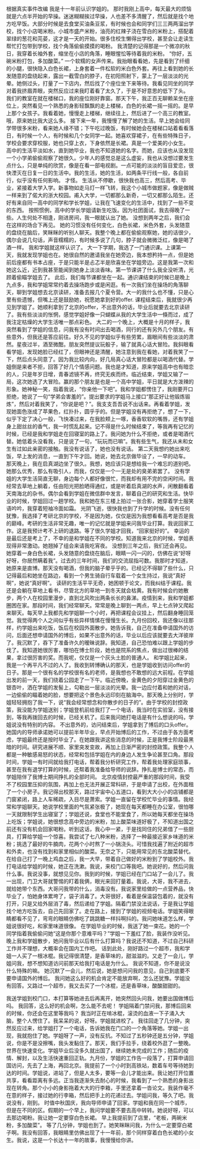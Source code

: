 根据真实事件改编
我是十一年前认识学姐的。 那时我刚上高中，每天最大的烦恼就是六点半开始的早操。迷迷糊糊挨过早操，人也差不多清醒了，然后就是找个地方吃早饭。大部分时候是去食堂买油条豆浆，有时候也会和同学们三三两两溜出学校，找个小店喝米粉。小城市盛产米粉，油亮的红辣子浇在雪白的米粉上，搭配着翠绿的葱花和芫荽，这才是一天的开始。很多住校生懒得出学校，甚至会让走读生帮忙打包带到学校，找个角落偷偷摸摸的喝粉。
我清楚的记得那是一个微凉的秋日，我穿着长袖外套，缩坐在小店的角落，睡眼惺忪等待着我的米粉。
“你好，五碗米粉打包，多加酸菜。”
一个软糯的女声传来。我抬眼看看她，先是看到了纤细的小腿，很快隐入白色长裙，上身套着一件松软的米白色外套。再往上看到她的长发随意的盘绕起来，露出一截雪白的脖子，在初阳照射下，蒙上了一层淡淡的光晕。她侧过头，打量了一下店内，然后找了个座位坐下来等待。我看见同坐的同学对着我挤眉弄眼，突然反应过来我盯着看了太久了，于是不好意思的低下了头。
我们的教室在就在楼梯口，我的座位刚好靠窗。那天下午，我正百无聊赖呆坐在座位上，突然看见一个熟悉的身影轻飘飘的走上楼梯，白色的长裙一摇一摇的。是早上那个女孩子。我看着她，慢慢走上楼梯，继续往上，然后进了一个高三的教室。哦，原来她比我大这么多。
接下来一年，我慢慢了解了她的生活。早上她会给同学带很多米粉，看来她人缘不错；下午吃过晚饭，有时候她会在楼梯口站着看看落日，有时候一个人，有时候和几个女同学一起。她喜欢穿裙子，在有些特殊日子，学校会要求穿校服，她也只穿上衣，下身依然是长裙。真是一个爱美的小女生。
高中的生活平淡如水，直到她毕业，我也不知道她的名字。而她，应该也从没发现一个小学弟偷偷观察了她很久。少年人的感觉总是这么虚妄，我也从没想过要发生点什么，只是单纯的欣赏，像是在看一部电视剧。一点可能的淡淡的盲目爱恋，很快湮灭在日复一日的生活中。我的生活，她的生活，如两条平行线一般，各自前行，似乎没有任何影响。
才怪。 生活从不停歇，很快我也高三，然后高考、毕业，紧接着大学入学。新事物如走马灯一样飞转，我这个小城市做题家，像是做贼一样来到了偌大的浙大校园。甫入大学，一切都那么新奇，一切又都那么陌生。还好有来自同一高中的同学和学长学姐，让我在飞速变化的生活中，找到了一些不变的东西。
按照惯例，高中的学长学姐请新生吃饭。因为社团面试，我去得晚了一些。人生何处不相逢，刚进房间，我一眼就认出了她。
没想到两年之后，我们会在这样的场合下再见。
她的习惯没有任何变化，白色长裙，米色外套，头发随意的盘绕在脑后，笑眯眯的听别人聊天。我整个晚上都在偷偷观察她，她的话很少，偶尔会说几句话，声音糯糯的，有时候多说了几句，脖子就会微微泛红，像是喝了酒一样。
我和学姐就这样认识了。
大一下学期，我选了一门通识课。上课第一天，我就发现学姐也在。她很自然的邀请我坐在她旁边，我本想矜持一点，但是她前后座都有书本占座，于是只能半是忐忑半是欣喜坐在学姐旁边。这是我第一次和她这么近，近到我甚至能闻到她身上淡淡香味。第一节课讲了什么我全没听清，光顾着偷瞄学姐去了。
此后，我们每节课都坐在一起。通识课结束的时候已是晚上九点多，我和学姐常常约着去操场跑步或是闲逛。有一次我们坐在操场的角落聊天，聊到学姐想去北京读研，准备去报几个夏令营。大一的我什么也不懂，只是心里有些遗憾，但嘴上还是鼓励她，祝愿她拿到好的offer.
课程结束后，我就很少再见到学姐了。她顺利拿到了北京的offer，不出意外的话，毕业后就要去北京读研了。我有些淡淡的怅惘，感觉学姐好像一只蝴蝶从我的大学生活中一倏而过，成了我注定枯燥的大学生活唯一那点彩色。 
大二的一个晚上，大概是十月的样子，我突然看到了学姐的信息，问我有没有时间出去喝酒，同行的还有另外几个朋友。有些意外，但我还是答应前往。好久不见的学姐似乎有些劳累，眉眼间有些淡淡的肃然。星夜过半，酒至微酣。朋友突然提议玩骰子，输了就真心话大冒险。我斜眼看看学姐，发现她脸已经红了，但眼神还是清醒，她注意到我在看她，对着我笑了一下，然后点头同意了。因为我比较内向，好几局真心话大冒险都是以喝酒代替。学姐倒是来者不拒，回答了好几个情感问题。我也是才知道，原来学姐高中也有暗恋的人，只是年岁日增，青春滤镜不再，终究无疾而终。临近结束，学姐又输了一局，这次她选了大冒险。赢的那个朋友是也是一个高中学姐，平日就是大方泼辣的形象。她神秘一笑，指着我说，“你亲他一下吧”。我和学姐都愣住了，我刚要开口拒绝，她说了一句“学弟会害羞的”。提出要求的学姐马上接口“那正好让他锻炼锻炼”，然后对着我笑了，“你说是吧？”。我支支吾吾说不出话来。再看着学姐，发现她面色涨成了苹果色，红扑扑，圆乎乎的。但是学姐没有再拒绝了，想了一下，似乎下定了决心一般，飞快凑过来，在我脸颊上一啄，香香软软的嘴唇，还有学姐身上甜丝丝的香气，我一时慌乱起来。记不得是什么时候结束了，等我再有记忆的时候，已经是我和学姐走在回寝室的路上了。我问她为什么不拒绝，或者是喝酒代替。她低着头没看我，只是说了一句，“玩玩而已嘛”。我有些生气，我还从未和女生有过如此亲密的接触。我没有说话了，她也没有说话。 
第二天我想约她出来吃饭，早上发的消息，一直到下午才回。她说，她去北京做毕设了，一早的动车。 
那天晚上，我在启真湖边坐了很久。我想，她应该只是想给我一个难忘的道别吧。她那么优秀，那么有吸引人，而我，仅仅是一个一无是处的臭弟弟罢了。 没有学姐的大学生活简直无聊，身边每个人都好像很忙，而我却有用不完的空闲时间。我经常去草地上躺着，任由阳光把脸晒得通红，或是听着启真湖的水声，闲散翻看着天南海北的杂书。偶尔会看到学姐在微信群中发言，聊着自己的研究和生活。快毕业的时候，学姐回过一趟学校。我和她在东三楼上拍过一张合影，她穿着学士服笑语吟吟，我穿着短袖冷面如霜。
光阴飞逝，很快我也到了升学的时候。没有任何犹豫，我选择了考研北京的学校，不是因为她，仅仅是因为我想看看高考是否是我的巅峰。考研的生活非常无趣，唯一的记忆就是学姐来问我毕业打算。我说回家工作。这是我预计考不上研的退路。等了很久学姐才回我，“回家挺好的”。 
幸运的是最后还是考上了，不幸的是和学姐在不同的学校。知道我来北京的时候，学姐表现得非常激动。她翘掉了组会来请我吃宵夜。
没想到三年之后，我们还会再见。 
她穿着一身白色长裙，头发随意的盘绕在脑后，眼睛一闪一闪的，仿佛在说“好呀好呀，你居然瞒着我”。过去的三年时间，我们的交流屈指可数。我那时才知道，她原来是直博。那天没有喝酒，但我的脑子晕乎乎的。已经记不得聊了些什么，只记得最后和她坐在路边，看到一个男生骑自行车载着一个女生持过，我说“真好啊”，她说“真好啊”。
读研的生活平平无奇，她困顿于论文，而我纠结于课程。我还是会躺在草地上看书，尽管北方的草地一到冬天就会枯黄。我有时候会约她散步，两个人在校园里漫步，直到北风吹出两条长长的鼻涕。疫情到来，我和学姐都圈困在家。那段时间，我们经常聊天。常常是晚上聊到一两点，早上七点钟又爬起来聊天。每天早上我都先和学姐聊一个小时，再把课程会议挂上，然后翻身睡回笼觉。我觉得两个人之间似乎有些异样情愫在慢慢生长。九月份回校，我还像以往那样，约学姐出来吃饭，饭后在校园外面散步。她告诉我，自己在准备申请国外的访问，后面还想申请国外的博后，如果不出意外的话，毕业以后应该就要去大洋彼岸了。我沉默了，吞下了准备许久的暧昧说辞。我知道，自己恐怕难以跟上学姐的步伐了。我知道她很厉害，哪怕在博士阶段，她也是院系的焦点，做出过很棒的结果，拿过很厉害的奖。而我呢，仅仅是一个灰头土脸的普通人。 
和学姐比起来，我是一个再平凡不过的人了。我收到转博确认的那天，也是学姐收到访问offer的日子。那是一个很有名的学校很有名的老师，是我想也不敢想的远大前程。在学姐出发的前一天，我们绕着公园走了一下午。临近傍晚，金黄色的夕阳穿过金黄色的银杏叶，洒在学姐的发髻上，勾勒出一层淡淡的光晕。我一边应付着和她的对话，一边偷偷的瞄着她的脸，想要把这个景色永远印刻在脑海中。那天晚上分别时，学姐轻轻拥抱了我一下，说“我会经常想念和你散步的日子的”。由于学校的封控政策，我没能为学姐送别；学姐登机前给我打了一个电话，我当时在实验室，没有接到，等我再拨回去的时候，已经关机了。后来我问她打电话是有什么想说的吗，学姐说没有特别的内容。 
不出意外的，访问结束后，学姐拿到了博后的口头offer。她国内的导师承诺她可以提前半年毕业，早点开始博后的工作，不过由于各方面考虑，学姐最终还是按时毕业了。在她跟我讲这些消息的时候，正是我博士阶段最黑暗的时间。研究进展不顺、家里突发变故，再加上日渐严密的封控政策。我整个人都是一种敏感易怒的状态，经常和包括学姐在内的身边人发生争论甚至口角。那段时间，学姐一有时间就给我打电话，帮着我分析研究工作，帮着我处理家庭琐事，甚至在我有退学打算的时候，还帮着我准备给导师的说辞。挣扎是博士的常态，而学姐陪伴了我博士期间挣扎的全部时间。
北京疫情封控最严重的那段时间，我受不了校园里压抑的氛围，再加上也无法开展正常科研，于是申请了出校，在外面租了一个小房子。我记得出校那天，路过宇宙中心五道口，看到大大小小的店铺都是门窗紧闭，路上人车稀疏，入目尽是萧索。学姐一直留在学校忙毕业的事情。我经常和学姐聊天。她说学校里面的气氛紧张极了，她现在每天都睡在办公室，很怕哪一天就限制学生出寝室了；学姐还说，食堂也不能堂食了，所以她每天都坐在操场上吃饭；学姐说，她很想念高中旁边的米粉，加上酸菜味道好极了，不知道出国之前还有没有机会回家喝粉。听到这话，我心中一紧，于是找同住的兄弟借了一些厨具，打算给学姐一个惊喜。我尝试了七八种米粉，选择了一种最接近家乡味道的米粉；挑选了最好的牛腩肉，花两个小时熬了一小锅浇头。可惜我找遍了附近的超市和外卖，也没有找到和家里相似的酸菜。无奈之下，只能用常见的东北酸菜替代。
在给自己打了一晚上鸡血之后，我一大早，带着自己做好的米粉到了学姐校外。我打电话给学姐的时候，她正在洗漱。我说，来校门口等我吧。她说好的，然后问我什么事。我说没事，就想见见你。我到的时候，学姐已经在门口站了一会儿了。我一出现，门卫大哥就警惕的盯着我俩，眼光来回打量着。我说，大哥，我不进去，就给她带个东西。大哥问我带的什么，消毒没有。我说家里给做的一点营养品，快毕业了，怕她身体累垮了，袋子消毒了。大哥很好，看着是保温袋包着的，就没有打开，只是又给外层消了毒，然后递给了学姐。隔着门禁没法说话，于是我让学姐找个地方吃饭去，自己先回家了。走在路上，接到了学姐的视频电话。学姐笑得眼睛都看不见了，弯弯的眼睛仿佛吃了跳跳糖一样抖啊抖的。我问她味道怎么样，学姐说很好吃，和家里味道很像。 
在学姐毕业的时候，我送了她一束花。她的一个同学指着我偷偷问她“这是你那个意难平吗？”学姐一下羞红了脸，我装作没听见。晚上我和学姐散步，她问我毕业以后有什么打算吗？我说还不知道，不过自己科研工作并不理想，大概率会在国内工作吧。
话到此处，刚好路过一个超市，我和学姐一人买了一根冰棍。我记得很清楚，是香草味的，甜滋滋的。又走了一会儿，学姐问我，想不想知道访问前那天给我打电话是为什么。
我说不知道，你不是说没什么特殊的嘛。 
她沉默了一会儿，然后说，她是想问问我的意见，自己到底要不要申请国外的博后。 
我问她这么好的机会肯定不能放弃啊，怎么还犹豫。学姐没有回答。又路过一个超市，我又去买了一个冰棍，还是香草味，酸酸甜甜的。

我送学姐到校门口，本打算等她进去后再离开，她突然回头问我，她要出国做博后吗。
我回答，这么好的机会啊，怎么能不去呢！
学姐隔着门禁问我，那博后回来的时候，你还会在这里等我吗？
我当时正在啃冰棍，滚烫的血液一下子涌入大脑，整个人愣住了。我呆呆的说，好呀。学姐就进校了。
我往回走了几分钟，突然反应过来，给学姐打了一个电话，告诉她我在门口的一个角落等她。学姐一出现，我就抱住了她。学姐呀了一声，没有反抗。不知过了五秒钟还是五分钟，学姐说，你是不是没擦嘴，我头发黏住了。那天，我们手拉手，绕着校外逛了一整晚。 
世界在快速变化。学姐毕业后没多久就出国了，继续她未完成的工作；随后的疫情、解封，以及生活快速重回正轨。九月份，学姐的工作告一段落了，打算申请回国访问，先去了上海，再回北京。我提前了一个小时到高铁站，数着车号等待她到达的时间。学姐说，进站了，但是人太多，要等一会儿才能出来。我让她打开位置共享，看看距离有多远。正当我逐渐失去耐心的时候，我看到了一个熟悉的身影出现在转角。那个小小的身影拖着大大的行李箱，手里还拿着一沓论文。我装作毫不在意的样子，接过她的行李箱，然后把手上的花递过去。学姐问我，等久了吧。我说没有，刚到。
时值中秋国庆，我向导师申请了回家。学姐和我在同一个城市，但是在不同的区。假期的一个早上，我问学姐要不要去高中转转。她说好呀，可以去那边喝粉。我让她一定要穿白色长裙。
早上我提前到了店里，“老板，两碗米粉，多加酸菜”。
等了几分钟，学姐也到了。她笑眯眯问我，为什么一定要穿白裙子啊。我没有回答，我眼睛里仿佛出现了十一年前，那个同样穿着白色长裙的小女生。我说，这是一个长达十一年的故事，我慢慢给你讲。